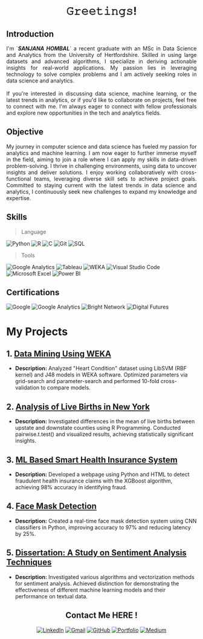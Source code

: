 <h1 align="center">𝙶𝚛𝚎𝚎𝚝𝚒𝚗𝚐𝚜! </h1>


## Introduction

<div align="justify">
I'm `<i><b>SANJANA HOMBAL</b></i>` a recent graduate with an MSc in Data Science and Analytics from the University of Hertfordshire. Skilled in using large datasets and advanced algorithms, I specialize in deriving actionable insights for real-world applications. My passion lies in leveraging technology to solve complex problems and I am actively seeking roles in data science and analytics.
</br>
</br>
If you're interested in discussing data science, machine learning, or the latest trends in analytics, or if you'd like to collaborate on projects, feel free to connect with me. I'm always eager to connect with fellow professionals and explore new opportunities in the tech and analytics fields.
</div>

## Objective

<div align="justify">
My journey in computer science and data science has fueled my passion for analytics and machine learning. I am now eager to further immerse myself in the field, aiming to join a role where I can apply my skills in data-driven problem-solving. I thrive in challenging environments, using data to uncover insights and deliver solutions. I enjoy working collaboratively with cross-functional teams, leveraging diverse skill sets to achieve project goals. Committed to staying current with the latest trends in data science and analytics, I continuously seek new challenges to expand my knowledge and expertise.
</div>

## Skills

> Language

![Python](https://img.shields.io/badge/-Python-000000?style=for-the-badge&logo=Python&logoColor=3776AB)
![R](https://img.shields.io/badge/-R-000000?style=for-the-badge&logo=R&logoColor=276DC3)
![C](https://img.shields.io/badge/-C-000000?style=for-the-badge&logo=C&logoColor=A8B9CC)
![Git](https://img.shields.io/badge/-Git-000000?style=for-the-badge&logo=Git&logoColor=F05032)
![SQL](https://img.shields.io/badge/-SQL-000000?style=for-the-badge&logo=MySQL&logoColor=4479A1)


> Tools

![Google Analytics](https://img.shields.io/badge/-Google%20Analytics-000000?style=for-the-badge&logo=Google%20Analytics&logoColor=F57C00)
![Tableau](https://img.shields.io/badge/-Tableau-000000?style=for-the-badge&logo=Tableau&logoColor=E97627)
![WEKA](https://img.shields.io/badge/-WEKA-000000?style=for-the-badge&logoColor=FF0000)
![Visual Studio Code](https://img.shields.io/badge/-Visual%20Studio%20Code-000000?style=for-the-badge&logo=Visual%20Studio%20Code&logoColor=007ACC)
![Microsoft Excel](https://img.shields.io/badge/-Microsoft%20Excel-000000?style=for-the-badge&logo=Microsoft%20Excel&logoColor=217346)
![Power BI](https://img.shields.io/badge/-Power%20BI-000000?style=for-the-badge&logo=Power%20BI&logoColor=F2C811)


## Certifications

![Google](https://img.shields.io/badge/-Applied%20Data%20Science%20with%20Python%20by%20Google-000000?style=for-the-badge&logo=Google&logoColor=4285F4)
![Google Analytics](https://img.shields.io/badge/-Google%20Analytics%20Certification-000000?style=for-the-badge&logo=Google%20Analytics&logoColor=F57C00)
![Bright Network](https://img.shields.io/badge/-Couch%20to%20Coder%20by%20Bright%20Network-000000?style=for-the-badge&logo=Python&logoColor=3776AB)
![Digital Futures](https://img.shields.io/badge/-Digital%20Futures%20A%2FB%20Testing-000000?style=for-the-badge&logo=AB%20Testing&logoColor=FF6347)


# My Projects

## 1. [Data Mining Using WEKA](LINK_TO_PROJECT_1)
- **Description:** Analyzed "Heart Condition" dataset using LibSVM (RBF kernel) and J48 models in WEKA software. Optimized parameters via grid-search and parameter-search and performed 10-fold cross-validation to compare models.

## 2. [Analysis of Live Births in New York](LINK_TO_PROJECT_2)
- **Description:** Investigated differences in the mean of live births between upstate and downstate counties using R Programming. Conducted pairwise.t.test() and visualized results, achieving statistically significant insights.

## 3. [ML Based Smart Health Insurance System](LINK_TO_PROJECT_3)
- **Description:** Developed a webpage using Python and HTML to detect fraudulent health insurance claims with the XGBoost algorithm, achieving 98% accuracy in identifying fraud.

## 4. [Face Mask Detection](LINK_TO_PROJECT_4)
- **Description:** Created a real-time face mask detection system using CNN classifiers in Python, improving accuracy to 97% and reducing latency by 25%.

## 5. [Dissertation: A Study on Sentiment Analysis Techniques](https://github.com/sanjanahombal/Study-on-Sentiment-Analysis)
- **Description:** Investigated various algorithms and vectorization methods for sentiment analysis. Achieved distinction for demonstrating the effectiveness of different machine learning models and their performance on textual data.



<div align="center">

## Contact Me HERE !

[![LinkedIn](https://img.shields.io/badge/-Sanjana%20H-000?style=for-the-badge&logo=linkedin&logoColor=0072b1)](https://www.linkedin.com/in/sanjanahombal/)
[![Gmail](https://img.shields.io/badge/-Sanjana%20H-000?style=for-the-badge&logo=gmail&logoColor=D14836)](mailto:sanjanahombal3@gmail.com)
[![GitHub](https://img.shields.io/badge/-Sanjana%20H-000?style=for-the-badge&logo=github&logoColor=white)](https://github.com/sanjanahombal)
[![Portfolio](https://img.shields.io/badge/-Portfolio-000?style=for-the-badge&logo=react&logoColor=4CAF50)](https://kenni001.github.io/Terminal_Portfolio/)
[![Medium](https://img.shields.io/badge/-Medium-000?style=for-the-badge&logo=medium&logoColor=white)](https://medium.com/@yourusername)

</div>

